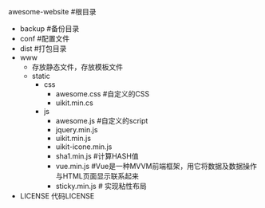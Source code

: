 awesome-website #根目录

+ backup #备份目录
+ conf #配置文件
+ dist #打包目录
+ www
  + 存放静态文件，存放模板文件
  + static
    + css
      + awesome.css #自定义的CSS
      + uikit.min.cs
    + js
      + awesome.js #自定义的script
      + jquery.min.js
      + uikit.min.js
      + uikit-icone.min.js
      + sha1.min.js #计算HASH值
      + vue.min.js #Vue是一种MVVM前端框架，用它将数据及数据操作与HTML页面显示联系起来
      + sticky.min.js # 实现粘性布局
+ LICENSE 代码LICENSE